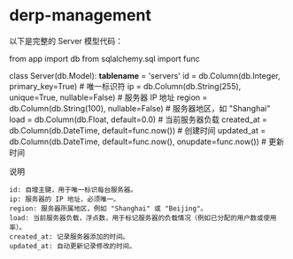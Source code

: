 # derp-management
以下是完整的 Server 模型代码：

from app import db
from sqlalchemy.sql import func

class Server(db.Model):
    __tablename__ = 'servers'
    id = db.Column(db.Integer, primary_key=True)  # 唯一标识符
    ip = db.Column(db.String(255), unique=True, nullable=False)  # 服务器 IP 地址
    region = db.Column(db.String(100), nullable=False)  # 服务器地区，如 "Shanghai"
    load = db.Column(db.Float, default=0.0)  # 当前服务器负载
    created_at = db.Column(db.DateTime, default=func.now())  # 创建时间
    updated_at = db.Column(db.DateTime, default=func.now(), onupdate=func.now())  # 更新时间

说明

    id: 自增主键，用于唯一标识每台服务器。
    ip: 服务器的 IP 地址，必须唯一。
    region: 服务器所属地区，例如 "Shanghai" 或 "Beijing"。
    load: 当前服务器负载，浮点数，用于标记服务器的负载情况（例如已分配的用户数或使用率）。
    created_at: 记录服务器添加的时间。
    updated_at: 自动更新记录修改的时间。
